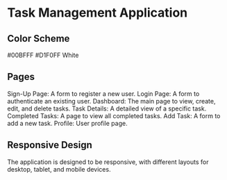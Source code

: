 # Task Management Application

## Color Scheme
#00BFFF
#D1F0FF
White

## Pages
Sign-Up Page: A form to register a new user.
Login Page: A form to authenticate an existing user.
Dashboard: The main page to view, create, edit, and delete tasks.
Task Details: A detailed view of a specific task.
Completed Tasks: A page to view all completed tasks.
Add Task: A form to add a new task.
Profile: User profile page.

## Responsive Design
The application is designed to be responsive, with different layouts for desktop, tablet, and mobile devices.